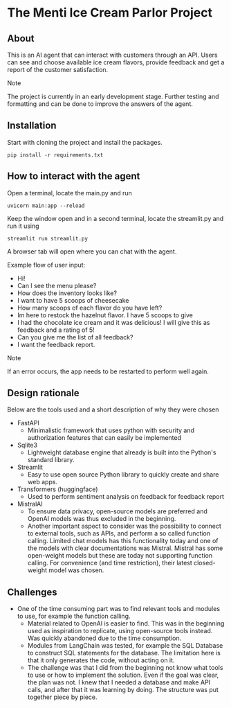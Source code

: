# The Menti Ice Cream Parlor Project

## About
This is an AI agent that can interact with customers through an API. Users can see and choose available ice cream flavors, provide feedback and get a report of the customer satisfaction.

> [!NOTE]
> The project is currently in an early development stage. Further testing and formatting and can be done to improve the answers of the agent.

## Installation
Start with cloning the project and install the packages.
```
pip install -r requirements.txt
```
## How to interact with the agent
Open a terminal, locate the main.py and run
```
uvicorn main:app --reload
```
Keep the window open and in a second terminal, locate the streamlit.py and run it using
```
streamlit run streamlit.py
```
A browser tab will open where you can chat with the agent.

Example flow of user input:
- Hi!
- Can I see the menu please?
- How does the inventory looks like?
- I want to have 5 scoops of cheesecake
- How many scoops of each flavor do you have left?
- Im here to restock the hazelnut flavor. I have 5 scoops to give
- I had the chocolate ice cream and it was delicious! I will give this as feedback and a rating of 5!
- Can you give me the list of all feedback?
- I want the feedback report.

> [!NOTE]
> If an error occurs, the app needs to be restarted to perform well again.

## Design rationale
Below are the tools used and a short description of why they were chosen
- FastAPI
    - Minimalistic framework that uses python with security and authorization features that can easily be implemented
- Sqlite3
    - Lightweight database engine that already is built into the Python's standard library.
- Streamlit
    - Easy to use open source Python library to quickly create and share web apps.
- Transformers (huggingface)
    - Used to perform sentiment analysis on feedback for feedback report
- MistralAI
    - To ensure data privacy, open-source models are preferred and OpenAI models was thus excluded in the beginning. 
    - Another important aspect to consider was the possibility to connect to external tools, such as APIs, and perform a so called function calling. Limited chat models has this functionality today and one of the models with clear documentations was Mistral. Mistral has some open-weight models but these are today not supporting function calling. For convenience (and time restriction), their latest closed-weight model was chosen.

## Challenges
- One of the time consuming part was to find relevant tools and modules to use, for example the function calling. 
    - Material related to OpenAI is easier to find. This was in the beginning used as inspiration to replicate, using open-source tools instead. Was quickly abandoned due to the time consumption.
    - Modules from LangChain was tested, for example the SQL Database to construct SQL statements for the database. The limitation here is that it only generates the code, without acting on it.
    - The challenge was that I did from the beginning not know what tools to use or how to implement the solution. Even if the goal was clear, the plan was not. I knew that I needed a database and make API calls, and after that it was learning by doing. The structure was put together piece by piece.